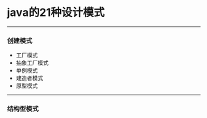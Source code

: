 # java的21种设计模式
-------------------
### 创建模式
- 工厂模式
- 抽象工厂模式
- 单例模式
- 建造者模式
- 原型模式
-------------------
### 结构型模式





